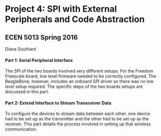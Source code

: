 # Project 4: SPI with External Peripherals and Code Abstraction

## ECEN 5013 Spring 2016
Diana Southard

#### Part 1: Serial Peripheral Interface
The SPI of the two boards involved very different setups. For the Freedom Freescale board, low level firmware needed to be correctly configured. The BeagleBone, however, includes an onboard SPI driver so there was no low level setup required. The specific steps of the two boards setups are discussed in this part.


#### Part 2: Extend Interface to Stream Transceiver Data
To configure the devices to stream data between each other, one device had to be set up as the transmitter and the other had to be set up as the receiver. This part details the process involved in setting up that wireless communication.
